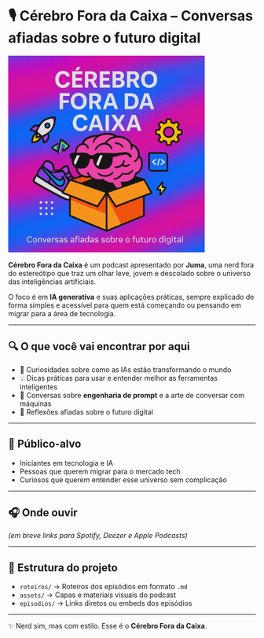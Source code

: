 # 🎙️ Cérebro Fora da Caixa – Conversas afiadas sobre o futuro digital  

<img src="/assets/capa-podcast.png" alt="Capa do Podcast Cérebro Fora da Caixa" width="400"/>

**Cérebro Fora da Caixa** é um podcast apresentado por **Juma**, uma nerd fora do estereótipo que traz um olhar leve, jovem e descolado sobre o universo das inteligências artificiais.  

O foco é em **IA generativa** e suas aplicações práticas, sempre explicado de forma simples e acessível para quem está começando ou pensando em migrar para a área de tecnologia.  

---

## 🔍 O que você vai encontrar por aqui  
- 🚀 Curiosidades sobre como as IAs estão transformando o mundo  
- 💡 Dicas práticas para usar e entender melhor as ferramentas inteligentes  
- 🎯 Conversas sobre **engenharia de prompt** e a arte de conversar com máquinas  
- 🔮 Reflexões afiadas sobre o futuro digital  

---

## 👥 Público-alvo  
- Iniciantes em tecnologia e IA  
- Pessoas que querem migrar para o mercado tech  
- Curiosos que querem entender esse universo sem complicação  

---

## 🎧 Onde ouvir  
*(em breve links para Spotify, Deezer e Apple Podcasts)*  

---

## 📌 Estrutura do projeto  
- `roteiros/` → Roteiros dos episódios em formato `.md`  
- `assets/` → Capas e materiais visuais do podcast  
- `episodios/` → Links diretos ou embeds dos episódios  

---

✨ Nerd sim, mas com estilo. Esse é o **Cérebro Fora da Caixa**.  

